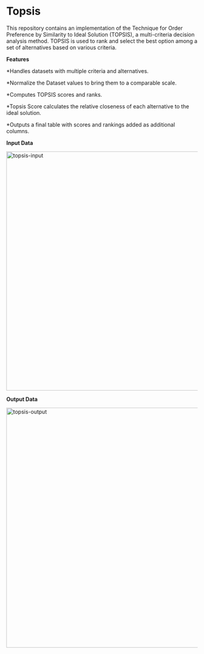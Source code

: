 # Topsis

This repository contains an implementation of the Technique for Order Preference by Similarity to Ideal Solution (TOPSIS), a multi-criteria decision analysis method. TOPSIS is used to rank and select the best option among a set of alternatives based on various criteria.

**Features**

*Handles datasets with multiple criteria and alternatives.

*Normalize the Dataset values to bring them to a comparable scale.

*Computes TOPSIS scores and ranks.

*Topsis Score calculates the relative closeness of each alternative to the ideal solution.

*Outputs a final table with scores and rankings added as additional columns.

**Input Data**

<img width="629" alt="topsis-input" src="https://github.com/user-attachments/assets/8502b5c3-2191-4f2a-aafa-8d21ce459eea" />

**Output Data**

<img width="631" alt="topsis-output" src="https://github.com/user-attachments/assets/c705bd18-811f-4897-814e-ea8f7263a95f" />
